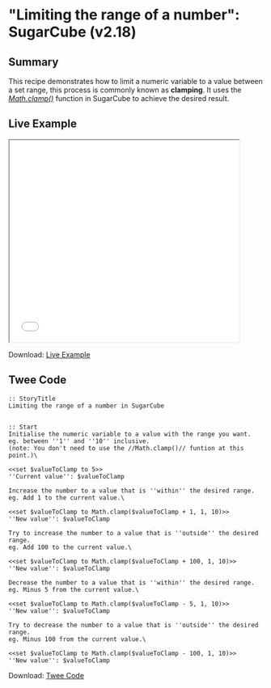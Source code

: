 # "Limiting the range of a number": SugarCube (v2.18)

## Summary

This recipe demonstrates how to limit a numeric variable to a value between a set range, this process is commonly known as **clamping**. It uses the [*Math.clamp()*](http://www.motoslave.net/sugarcube/2/docs/object-methods.html#math-mathclamp) function in SugarCube to achieve the desired result.

## Live Example

<section>
<iframe src="sugarcube_clamping_numbers_example.html" height=400 width=90%></iframe>


Download: <a href="sugarcube_clamping_numbers_example.html" target="_blank">Live Example</a>
</section>

## Twee Code

```
:: StoryTitle
Limiting the range of a number in SugarCube


:: Start
Initialise the numeric variable to a value with the range you want.
eg. between ''1'' and ''10'' inclusive.
(note: You don't need to use the //Math.clamp()// funtion at this point.)\

<<set $valueToClamp to 5>>
''Current value'': $valueToClamp

Increase the number to a value that is ''within'' the desired range.
eg. Add 1 to the current value.\

<<set $valueToClamp to Math.clamp($valueToClamp + 1, 1, 10)>>
''New value'': $valueToClamp

Try to increase the number to a value that is ''outside'' the desired range.
eg. Add 100 to the current value.\

<<set $valueToClamp to Math.clamp($valueToClamp + 100, 1, 10)>>
''New value'': $valueToClamp

Decrease the number to a value that is ''within'' the desired range.
eg. Minus 5 from the current value.\

<<set $valueToClamp to Math.clamp($valueToClamp - 5, 1, 10)>>
''New value'': $valueToClamp

Try to decrease the number to a value that is ''outside'' the desired range.
eg. Minus 100 from the current value.\

<<set $valueToClamp to Math.clamp($valueToClamp - 100, 1, 10)>>
''New value'': $valueToClamp

```

Download: <a href="sugarcube_clamping_numbers_twee.txt" target="_blank">Twee Code</a>

